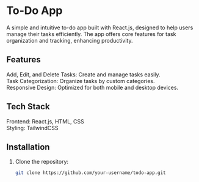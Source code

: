 # To-Do App

A simple and intuitive to-do app built with React.js, designed to help users manage their tasks efficiently. The app offers core features for task organization and tracking, enhancing productivity.

## Features
 Add, Edit, and Delete Tasks: Create and manage tasks easily.
 <br/>
 Task Categorization: Organize tasks by custom categories.
 <br/>
 Responsive Design: Optimized for both mobile and desktop devices.

## Tech Stack
Frontend: React.js, HTML, CSS
<br/>
Styling: TailwindCSS

## Installation

1. Clone the repository:
   ```bash
   git clone https://github.com/your-username/todo-app.git
